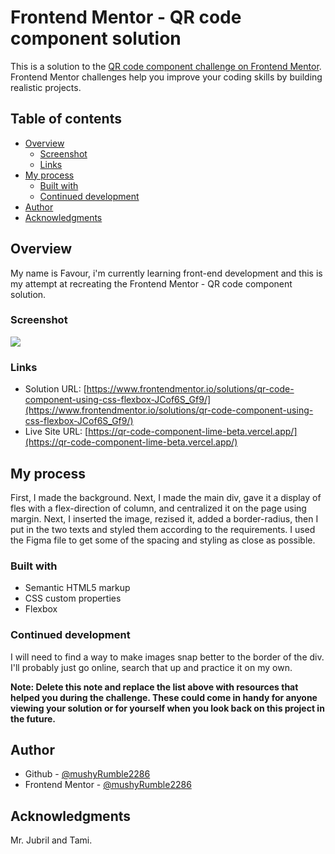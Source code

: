 # Frontend Mentor - QR code component solution

This is a solution to the [QR code component challenge on Frontend Mentor](https://www.frontendmentor.io/challenges/qr-code-component-iux_sIO_H). Frontend Mentor challenges help you improve your coding skills by building realistic projects. 

## Table of contents

- [Overview](#overview)
  - [Screenshot](#screenshot)
  - [Links](#links)
- [My process](#my-process)
  - [Built with](#built-with)
  - [Continued development](#continued-development)
- [Author](#author)
- [Acknowledgments](#acknowledgments)


## Overview
My name is Favour, i'm currently learning front-end development and this is my attempt at recreating the Frontend Mentor - QR code component solution.

### Screenshot

![](/qr-code-component-main/qr-code-component/images/FireShot%20Capture%20002%20-%20Frontend%20Mentor%20-%20QR%20code%20component%20-%20127.0.0.1.png)

### Links

- Solution URL: [https://www.frontendmentor.io/solutions/qr-code-component-using-css-flexbox-JCof6S_Gf9/](https://www.frontendmentor.io/solutions/qr-code-component-using-css-flexbox-JCof6S_Gf9/)
- Live Site URL: [https://qr-code-component-lime-beta.vercel.app/](https://qr-code-component-lime-beta.vercel.app/)

## My process
First, I made the background. Next, I made the main div, gave it a display of fles with a flex-direction of column, and centralized it on the page using margin. Next, I inserted the image, rezised it, added a border-radius, then I put in the two texts and styled them according to the requirements. I used the Figma file to get some of the spacing and styling as close as possible.

### Built with
- Semantic HTML5 markup
- CSS custom properties
- Flexbox

### Continued development

I will need to find a way to make images snap better to the border of the div. I'll probably just go online, search that up and practice it on my own.

**Note: Delete this note and replace the list above with resources that helped you during the challenge. These could come in handy for anyone viewing your solution or for yourself when you look back on this project in the future.**

## Author

- Github - [@mushyRumble2286](https://github.com/mushyRumble2286)
- Frontend Mentor - [@mushyRumble2286](https://www.frontendmentor.io/profile/mushyRumble2286)

## Acknowledgments
Mr. Jubril and Tami.